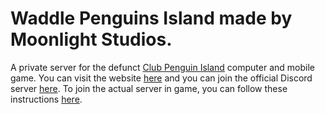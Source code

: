 # Waddle Penguins Island made by Moonlight Studios.

A private server for the defunct [Club Penguin Island](https://clubpenguin.fandom.com/wiki/Club_Penguin_Island) computer and mobile game. You can visit the website [here](https://waddlepenguins.me/) and you can join the official Discord server [here](https://discord.gg/fMAyp9Ny9s). To join the actual server in game, you can follow these instructions [here](https://waddlepenguins.me/news/join/).
